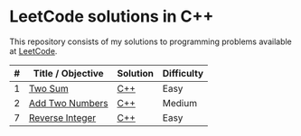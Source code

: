 # LeetCode solutions in C++

This repository consists of my solutions to programming problems available at [LeetCode](https://leetcode.com/problemset/all/).

| # | Title / Objective | Solution | Difficulty |
|---| ----- | -------- | ---------- |
|1|[Two Sum](https://leetcode.com/problems/two-sum/)|[C++](./1-99/1.cpp)|Easy|
|2|[Add Two Numbers](https://leetcode.com/problems/add-two-numbers/)|[C++](./1-99/2.cpp)|Medium|
|7|[Reverse Integer](https://leetcode.com/problems/reverse-integer/)|[C++](./1-99/7.cpp)|Easy|
